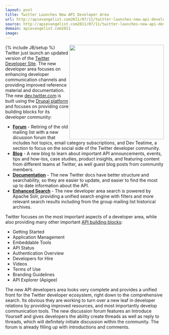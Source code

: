 ```yaml
---
layout: post
title: Twitter Launches New API Developer Area
url: http://apievangelist.com2011/07/11/twitter-launches-new-api-developer-area/
source: http://apievangelist.com2011/07/11/twitter-launches-new-api-developer-area/
domain: apievangelist.com2011
image: 
---
```

{% include JB/setup %}<a title="dev.twitter.com" href="https://dev.twitter.com/"><img src="http://kinlane-productions.s3.amazonaws.com/api-evangelist/twitter/New-Twitter-Developer-Area.png"  width="300" align="right" /></a>Twitter just launch an updated version of the <a title="Twitter Developer Site" href="https://dev.twitter.com/">Twitter Developer Site</a>. The new developer area focuses on enhancing developer communication channels and providing improved reference material and documentation.
The new <a title="dev.twitter.com" href="https://dev.twitter.com/">dev.twitter.com</a> is built using the <a title="Drupal Platform" href="http://www.drupal.org">Drupal platform</a> and focuses on providing core building blocks for its developer community:
<ul>
     <li>
          <strong><a title="Twitter Discussion Forum" href="https://dev.twitter.com/discussions">Forum</a></strong> - Retiring of the old mailing list with a new dicussion forum that includes hot topics, email category subscriptions, and Dev Teatime, a section to focus on the social side of the Twitter developer community.
     </li>
     <li>
          <strong><a title="Twitter Blog" href="https://dev.twitter.com/blog">Blog</a></strong> - A new blog to learn about important API announcements, events, tips and how-tos, case studies, product insights, and featuring content from different teams at Twitter, as well guest blog posts from community members.
     </li>
     <li>
          <strong><a title="Twitter Documentation" href="https://dev.twitter.com/docs">Documentation</a></strong> - The new Twitter docs have better structure and searchability, so they are easier to update, and easier to find the most up to date information about the API.
     </li>
     <li>
          <strong><a title="Twitter Search" href="https://dev.twitter.com/search/apachesolr_search/Search">Enhanced Search</a></strong> - The new developer area search is powered by Apache Solr, providing a unified search engine with filters and more relevant search results including from the group mailing list historical archives.
     </li>
</ul>Twitter focuses on the most important aspects of a developer area, while also providing many other important <a title="API Building Blocks" href="http://www.apievangelist.com/ecosystem-building-blocks.php">API building blocks</a>:
<ul>
     <li>Getting Started
     </li>
     <li>Application Management
     </li>
     <li>Embeddable Tools
     </li>
     <li>API Status
     </li>
     <li>Authentication Overview
     </li>
     <li>Developers for Hire
     </li>
     <li>Videos
     </li>
     <li>Terms of Use
     </li>
     <li>Branding Guidelines
     </li>
     <li>API Explorer (Apigee)
     </li>
</ul>The new API developers area looks very complete and provides a unified front for the Twitter developer ecosystem, right down to the comprehensive search.
Its obvious they are working to turn over a new leaf in developer relations by providing improved resources, and most importantly develop communication tools. The new discussion forum features an Introduce Yourself and gives developers the ability create threads as well as reply to threads, which will definitely initiate discussion within the community. The forum is already filling up with introductions and comments.

